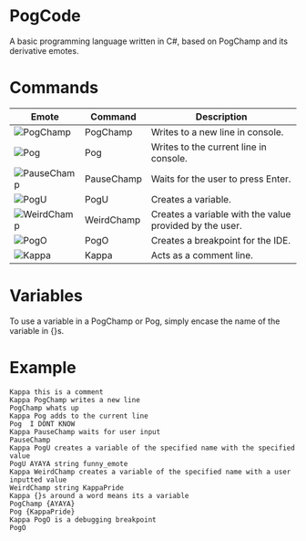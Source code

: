 # PogCode
A basic programming language written in C#, based on PogChamp and its derivative emotes.

# Commands
Emote | Command | Description
------------ | ------------ | -------------
![PogChamp](https://static-cdn.jtvnw.net/emoticons/v1/88/1.0) | PogChamp | Writes to a new line in console.
![Pog](https://cdn.frankerfacez.com/emoticon/210748/1) | Pog | Writes to the current line in console.
![PauseChamp](https://cdn.frankerfacez.com/emoticon/349048/1) | PauseChamp | Waits for the user to press Enter.
![PogU](https://cdn.frankerfacez.com/emoticon/256055/1) | PogU | Creates a variable.
![WeirdChamp](https://cdn.frankerfacez.com/emoticon/262468/1) | WeirdChamp | Creates a variable with the value provided by the user.
![PogO](https://cdn.frankerfacez.com/emoticon/401202/1) | PogO | Creates a breakpoint for the IDE.
![Kappa](https://static-cdn.jtvnw.net/emoticons/v1/25/1.0) | Kappa | Acts as a comment line.

# Variables
To use a variable in a PogChamp or Pog, simply encase the name of the variable in {}s.

# Example
```
Kappa this is a comment
Kappa PogChamp writes a new line
PogChamp whats up
Kappa Pog adds to the current line
Pog  I DONT KNOW
Kappa PauseChamp waits for user input
PauseChamp
Kappa PogU creates a variable of the specified name with the specified value
PogU AYAYA string funny_emote
Kappa WeirdChamp creates a variable of the specified name with a user inputted value
WeirdChamp string KappaPride
Kappa {}s around a word means its a variable
PogChamp {AYAYA}
Pog {KappaPride}
Kappa PogO is a debugging breakpoint
PogO
```

